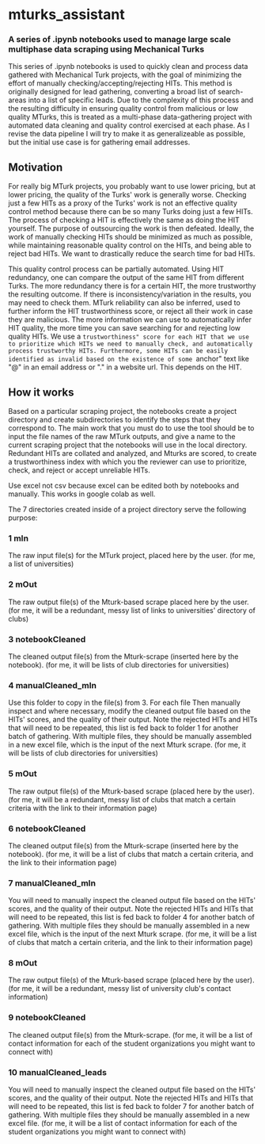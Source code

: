 # mturks_assistant
### A series of .ipynb notebooks used to manage large scale multiphase data scraping using Mechanical Turks
This series of .ipynb notebooks is used to quickly clean and process data gathered with Mechanical Turk projects, with the goal of minimizing the effort of manually checking/accepting/rejecting HITs. This method is originally designed for lead gathering, converting a broad list of search-areas into a list of specific leads. Due to the complexity of this process and the resulting difficulty in ensuring quality control from malicious or low quality MTurks, this is treated as a multi-phase data-gathering project with automated data cleaning and quality control exercised at each phase. As I revise the data pipeline I will try to make it as generalizeable as possible, but the initial use case is for gathering email addresses.

## Motivation 
For really big MTurk projects, you probably want to use lower pricing, but at lower pricing, the quality of the Turks' work is generally worse. Checking just a few HITs as a proxy of the Turks' work is not an effective quality control method because there can be so many Turks doing just a few HITs. The process of checking a HIT is effectively the same as doing the HIT yourself. The purpose of outsourcing the work is then defeated. Ideally, the work of manually checking HITs should be minimized as much as possible, while maintaining reasonable quality control on the HITs, and being able to reject bad HITs. We want to drastically reduce the search time for bad HITs.

This quality control process can be partially automated. Using HIT redundancy, one can compare the output of the same HIT from different Turks. The more redundancy there is for a certain HIT, the more trustworthy the resulting outcome. If there is inconsistency/variation in the results, you may need to check them. MTurk reliability can also be inferred, used to further inform the HIT trustworthiness score, or reject all their work in case they are malicious. The more information we can use to automatically infer HIT quality, the more time you can save searching for and rejecting low quality HITs. We use a ``trustworthiness" score for each HIT that we use to prioritize which HITs we need to manually check, and automatically process trustworthy HITs. Furthermore, some HITs can be easily identified as invalid based on the existence of some ``anchor" text like "@" in an email address or "." in a website url. This depends on the HIT.


## How it works
Based on a particular scraping project, the notebooks create a project directory and create subdirectories to identify the steps that they correspond to. The main work that you must do to use the tool should be to input the file names of the raw MTurk outputs, and give a name to the current scraping project that the notebooks will use in the local directory. Redundant HITs are collated and analyzed, and Mturks are scored, to create a trustworthiness index with which you the reviewer can use to prioritize, check, and reject or accept unreliable HITs.

Use excel not csv because excel can be edited both by notebooks and manually. This works in google colab as well. 

The 7 directories created inside of a project directory serve the following purpose:

### 1 mIn
The raw input file(s) for the MTurk project, placed here by the user. 
(for me, a list of universities)

### 2 mOut
The raw output file(s) of the Mturk-based scrape placed here by the user.
(for me, it will be a redundant, messy list of links to universities' directory of clubs)

### 3 notebookCleaned
The cleaned output file(s) from the Mturk-scrape (inserted here by the notebook).
(for me, it will be lists of club directories for universities)

### 4 manualCleaned_mIn
Use this folder to copy in the file(s) from 3. For each file Then manually inspect and where necessary, modify the cleaned output file based on the HITs' scores, and the quality of their output.
Note the rejected HITs and HITs that will need to be repeated, this list is fed back to folder 1 for another batch of gathering.
With multiple files, they should be manually assembled in a new excel file, which is the input of the next Mturk scrape.
(for me, it will be lists of club directories for universities)

### 5 mOut
The raw output file(s) of the Mturk-based scrape (placed here by the user).
(for me, it will be a redundant, messy list of clubs that match a certain criteria with the link to their information page)

### 6 notebookCleaned
The cleaned output file(s) from the Mturk-scrape (inserted here by the notebook). 
(for me, it will be a list of clubs that match a certain criteria, and the link to their information page)

### 7 manualCleaned_mIn
You will need to manually inspect the cleaned output file based on the HITs' scores, and the quality of their output.
Note the rejected HITs and HITs that will need to be repeated, this list is fed back to folder 4 for another batch of gathering.
With multiple files they should be manually assembled in a new excel file, which is the input of the next Mturk scrape.
(for me, it will be a list of clubs that match a certain criteria, and the link to their information page)

### 8 mOut
The raw output file(s) of the Mturk-based scrape (placed here by the user).
(for me, it will be a redundant, messy list of university club's contact information)

### 9 notebookCleaned
The cleaned output file(s) from the Mturk-scrape. 
(for me, it will be a list of contact information for each of the student organizations you might want to connect with)

### 10 manualCleaned_leads
You will need to manually inspect the cleaned output file based on the HITs' scores, and the quality of their output.
Note the rejected HITs and HITs that will need to be repeated, this list is fed back to folder 7 for another batch of gathering.
With multiple files they should be manually assembled in a new excel file.
(for me, it will be a list of contact information for each of the student organizations you might want to connect with)

